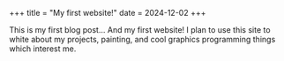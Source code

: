 +++
title = "My first website!"
date = 2024-12-02
+++

This is my first blog post... And my first website! I plan to use this site to white about my projects, painting, and cool graphics programming things which interest me.